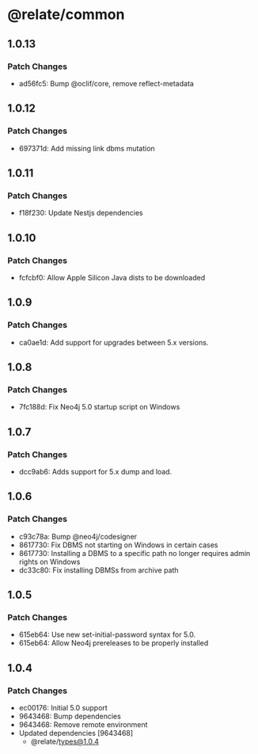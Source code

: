 # @relate/common

## 1.0.13

### Patch Changes

-   ad56fc5: Bump @oclif/core, remove reflect-metadata

## 1.0.12

### Patch Changes

-   697371d: Add missing link dbms mutation

## 1.0.11

### Patch Changes

-   f18f230: Update Nestjs dependencies

## 1.0.10

### Patch Changes

-   fcfcbf0: Allow Apple Silicon Java dists to be downloaded

## 1.0.9

### Patch Changes

-   ca0ae1d: Add support for upgrades between 5.x versions.

## 1.0.8

### Patch Changes

-   7fc188d: Fix Neo4j 5.0 startup script on Windows

## 1.0.7

### Patch Changes

-   dcc9ab6: Adds support for 5.x dump and load.

## 1.0.6

### Patch Changes

-   c93c78a: Bump @neo4j/codesigner
-   8617730: Fix DBMS not starting on Windows in certain cases
-   8617730: Installing a DBMS to a specific path no longer requires admin rights on Windows
-   dc33c80: Fix installing DBMSs from archive path

## 1.0.5

### Patch Changes

-   615eb64: Use new set-initial-password syntax for 5.0.
-   615eb64: Allow Neo4j prereleases to be properly installed

## 1.0.4

### Patch Changes

-   ec00176: Initial 5.0 support
-   9643468: Bump dependencies
-   9643468: Remove remote environment
-   Updated dependencies [9643468]
    -   @relate/types@1.0.4
